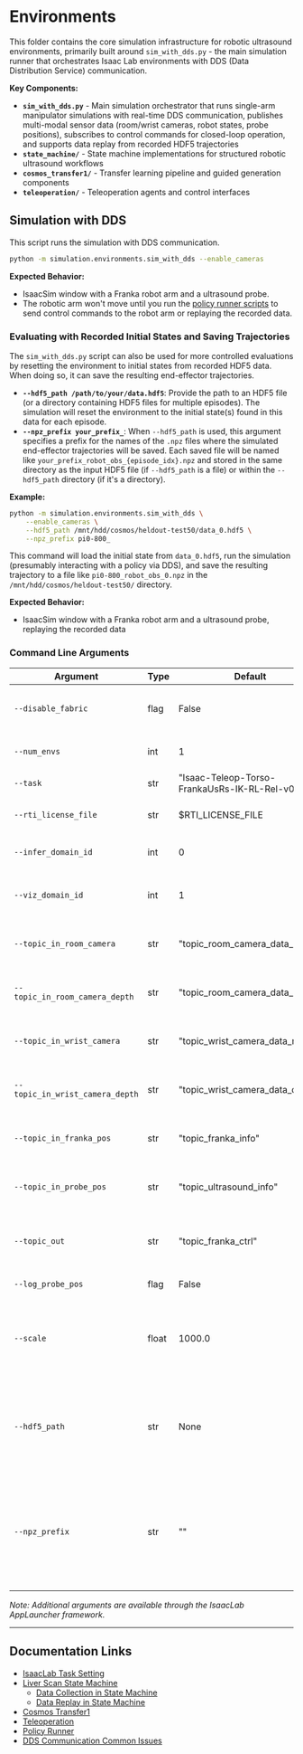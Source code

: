 # Environments

This folder contains the core simulation infrastructure for robotic ultrasound environments, primarily built around `sim_with_dds.py` - the main simulation runner that orchestrates Isaac Lab environments with DDS (Data Distribution Service) communication.

**Key Components:**

- **`sim_with_dds.py`** - Main simulation orchestrator that runs single-arm manipulator simulations with real-time DDS communication, publishes multi-modal sensor data (room/wrist cameras, robot states, probe positions), subscribes to control commands for closed-loop operation, and supports data replay from recorded HDF5 trajectories
- **`state_machine/`** - State machine implementations for structured robotic ultrasound workflows
- **`cosmos_transfer1/`** - Transfer learning pipeline and guided generation components
- **`teleoperation/`** - Teleoperation agents and control interfaces

## Simulation with DDS

This script runs the simulation with DDS communication.

```bash
python -m simulation.environments.sim_with_dds --enable_cameras
```

**Expected Behavior:**
- IsaacSim window with a Franka robot arm and a ultrasound probe.
- The robotic arm won't move until you run the [policy runner scripts](../../policy_runner/README.md) to send control commands to the robot arm or replaying the recorded data.

### Evaluating with Recorded Initial States and Saving Trajectories

The `sim_with_dds.py` script can also be used for more controlled evaluations by resetting the environment to initial states from recorded HDF5 data. When doing so, it can save the resulting end-effector trajectories.

- **`--hdf5_path /path/to/your/data.hdf5`**: Provide the path to an HDF5 file (or a directory containing HDF5 files for multiple episodes). The simulation will reset the environment to the initial state(s) found in this data for each episode.
- **`--npz_prefix your_prefix_`**: When `--hdf5_path` is used, this argument specifies a prefix for the names of the `.npz` files where the simulated end-effector trajectories will be saved. Each saved file will be named like `your_prefix_robot_obs_{episode_idx}.npz` and stored in the same directory as the input HDF5 file (if `--hdf5_path` is a file) or within the `--hdf5_path` directory (if it's a directory).

**Example:**

```sh
python -m simulation.environments.sim_with_dds \
    --enable_cameras \
    --hdf5_path /mnt/hdd/cosmos/heldout-test50/data_0.hdf5 \
    --npz_prefix pi0-800_
```

This command will load the initial state from `data_0.hdf5`, run the simulation (presumably interacting with a policy via DDS), and save the resulting trajectory to a file like `pi0-800_robot_obs_0.npz` in the `/mnt/hdd/cosmos/heldout-test50/` directory.

**Expected Behavior:**
- IsaacSim window with a Franka robot arm and a ultrasound probe, replaying the recorded data

### Command Line Arguments

| Argument | Type | Default | Description |
|----------|------|---------|-------------|
| `--disable_fabric` | flag | False | Disable fabric and use USD I/O operations |
| `--num_envs` | int | 1 | Number of environments to spawn |
| `--task` | str | "Isaac-Teleop-Torso-FrankaUsRs-IK-RL-Rel-v0" | Name of the task |
| `--rti_license_file` | str | $RTI_LICENSE_FILE | Path to the RTI license file |
| `--infer_domain_id` | int | 0 | Domain ID to publish data for inference |
| `--viz_domain_id` | int | 1 | Domain ID to publish data for visualization |
| `--topic_in_room_camera` | str | "topic_room_camera_data_rgb" | Topic name to consume room camera RGB |
| `--topic_in_room_camera_depth` | str | "topic_room_camera_data_depth" | Topic name to consume room camera depth |
| `--topic_in_wrist_camera` | str | "topic_wrist_camera_data_rgb" | Topic name to consume wrist camera RGB |
| `--topic_in_wrist_camera_depth` | str | "topic_wrist_camera_data_depth" | Topic name to consume wrist camera depth |
| `--topic_in_franka_pos` | str | "topic_franka_info" | Topic name to consume Franka position |
| `--topic_in_probe_pos` | str | "topic_ultrasound_info" | Topic name to consume probe position |
| `--topic_out` | str | "topic_franka_ctrl" | Topic name to publish generated Franka actions |
| `--log_probe_pos` | flag | False | Log probe position |
| `--scale` | float | 1000.0 | Scale factor to convert from omniverse to organ coordinate system |
| `--hdf5_path` | str | None | Path to single .hdf5 file or directory containing recorded data for environment reset |
| `--npz_prefix` | str | "" | Prefix to save the end-effector trajectory data during evaluation, only used when hdf5_path is provided |

*Note: Additional arguments are available through the IsaacLab AppLauncher framework.*

---

## Documentation Links

- [IsaacLab Task Setting](../exts/robotic_us_ext/README.md)
- [Liver Scan State Machine](./state_machine/README.md)
    - [Data Collection in State Machine](./state_machine/README.md#data-collection)
    - [Data Replay in State Machine](./state_machine/README.md#replay-recorded-trajectories)
- [Cosmos Transfer1](./cosmos_transfer1/README.md)
- [Teleoperation](./teleoperation/README.md)
- [Policy Runner](../../policy_runner/README.md)
- [DDS Communication Common Issues](../../dds/README.md)
